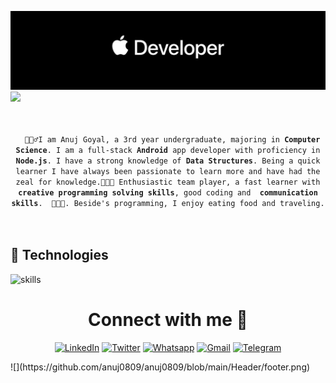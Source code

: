 ![](https://github.com/anuj0809/anuj0809/blob/main/Header/1.png)
<a href="https://git.io/typing-svg">
  <img src ="https://readme-typing-svg.herokuapp.com?font=Poiret+One&color=FF79C6&size=40&width=550&height=60&lines=Budding+Developer%2C+Designer;Weclome+to+my+profile+!!" />
</a>
<br>
<br>
<p align="center">
  <code>
  🙍🏽‍♂️I am Anuj Goyal, a 3rd year undergraduate, majoring in <strong>Computer Science</strong>. I am a full-stack <strong>Android</strong> app developer with proficiency in <strong>Node.js</strong>. I have a strong knowledge of <strong>Data Structures</strong>. Being a quick learner I have always been passionate to learn more and have had the zeal for knowledge.👨🏽‍💻 Enthusiastic team player, a fast learner with <strong> creative programming solving skills</strong>, good coding and <strong> communication skills</strong>.  👨🏽‍💼. Beside's programming, I enjoy eating food and traveling.
   
  </code>

  ## 🔧 Technologies

![skills](https://skillicons.dev/icons?i=html,css,sass,js,ts,nodejs,vue,react,mongodb,mysql,docker,kubernetes,md,git,bash,nginx,aws,gcp,vscode,angular,bootstrap,deno,django,express,firebase,flask,flutter,gatsby,go,kotlin,julia,nestjs,nextjs,pytorch,redis,spring,supabase,tensorflow,unreal,unity&theme=light)

 <h1 align="center">Connect with me 🔗</h1>
<p align="center">
  <a href="https://www.linkedin.com"><img alt="LinkedIn"src="https://img.shields.io/badge/LinkedIn-9d5a8d?style=for-the-badge&logo=linkedin&logoColor=white" /></a>
  <a href="https://twitter.com" target="_blank"><img alt="Twitter" src="https://img.shields.io/badge/-Twitter-c57aa3?style=for-the-badge&logo=twitter&logoColor=white" /></a>
  <a href="https://api.whatsapp.com/send?phone="><img alt="Whatsapp" src="https://img.shields.io/badge/WhatsApp-e09bb7?style=for-the-badge&logo=whatsapp&logoColor=white" /></a>
  <a href="mailto:anuj.goyal0809@gmail.com" target="_blank"><img alt="Gmail" src="https://img.shields.io/badge/Gmail-F2BDD9?style=for-the-badge&logo=gmail&logoColor=white" /></a>
  <a href="https://t.me" target="_blank"><img alt="Telegram" src="https://img.shields.io/badge/Telegram-f8ced0?style=for-the-badge&logo=telegram&logoColor=white" /></a>
</p>
![](https://github.com/anuj0809/anuj0809/blob/main/Header/footer.png)

